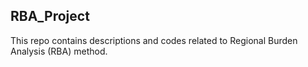 ## RBA_Project
This repo contains descriptions and codes related to Regional Burden Analysis (RBA) method.
